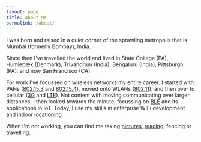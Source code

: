 ```yaml
---
layout: page
title: About Me
permalink: /about/
---
```


I was born and raised in a quiet corner of the sprawling metropolis that is Mumbai (formerly Bombay), India. 

Since then I've travelled the world and lived in State College (PA), Humlebæk (Denmark), Trivandrum (India), 
Bengaluru (India), Pittsburgh (PA), and now San Francisco (CA). 

For work I've focussed on wireless networks my entire career. I started with PANs ([802.15.3](https://en.wikipedia.org/wiki/IEEE_802.15#IEEE_802.15.3:_High_Rate_WPAN) and [802.15.4](https://en.wikipedia.org/wiki/IEEE_802.15#IEEE_802.15.4:_Low_Rate_WPAN)), moved onto 
WLANs ([802.11](https://en.wikipedia.org/wiki/IEEE_802.11)), and then over to cellular ([3G](https://en.wikipedia.org/wiki/3G) and [LTE](https://en.wikipedia.org/wiki/LTE_(telecommunication))). Not content with moving communicating over larger distances, I then 
looked towards the minute, focussing on [BLE](https://en.wikipedia.org/wiki/Bluetooth_Low_Energy) and its applications in IoT. Today, I use my skills in enterprise WiFi 
development and indoor locationing. 

When I'm not working, you can find me taking [pictures](https://www.instagram.com/gurpreetz/),
[reading](https://goodreads.com/gurpreetz), fencing or travelling. 
